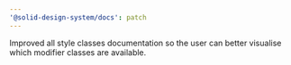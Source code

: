 ```yaml
---
'@solid-design-system/docs': patch
---
```


Improved all style classes documentation so the user can better visualise which modifier classes are available.
